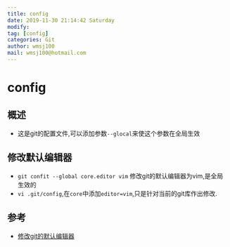 ```yaml
---
title: config
date: 2019-11-30 21:14:42 Saturday
modify:
tag: [config]
categories: Git
author: wmsj100
mail: wmsj100@hotmail.com
---
```


# config

## 概述

- 这是git的配置文件,可以添加参数`--glocal`来使这个参数在全局生效

## 修改默认编辑器

- `git confit --global core.editor vim` 修改git的默认编辑器为vim,是全局生效的
- `vi .git/config`,在`core`中添加`editor=vim`,只是针对当前的git库作出修改.

## 参考
- [修改git的默认编辑器](https://blog.csdn.net/qwaszx523/article/details/79622844)
